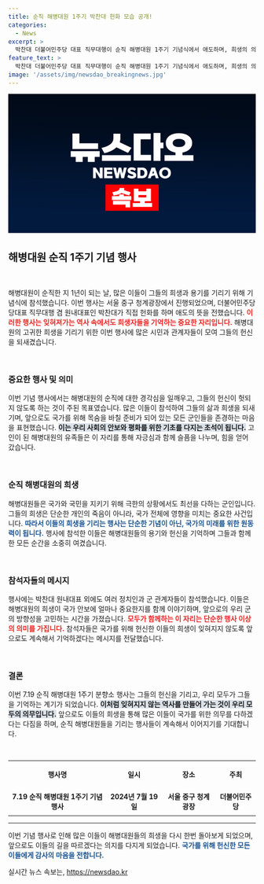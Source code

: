 ```yaml
---
title: 순직 해병대원 1주기 박찬대 헌화 모습 공개!
categories:
  - News
excerpt: >
  박찬대 더불어민주당 대표 직무대행이 순직 해병대원 1주기 기념식에서 애도하며, 희생의 의미를 되새기는 감동적인 순간을 포착했다. 클릭을 통해 그 순간을 함께하세요!
feature_text: >
  박찬대 더불어민주당 대표 직무대행이 순직 해병대원 1주기 기념식에서 애도하며, 희생의 의미를 되새기는 감동적인 순간을 포착했다. 클릭을 통해 그 순간을 함께하세요!
image: '/assets/img/newsdao_breakingnews.jpg'
---
```


<p><img src="/assets/img/newsdao_breakingnews.jpg" alt="cryptoinkorea 속보" /></p>

<h2>해병대원 순직 1주기 기념 행사</h2>

<p data-ke-size="size16">&nbsp;</p>

<p>해병대원이 순직한 지 1년이 되는 날, 많은 이들이 그들의 희생과 용기를 기리기 위해 기념식에 참석했습니다. 이번 행사는 서울 중구 청계광장에서 진행되었으며, 더불어민주당 당대표 직무대행 겸 원내대표인 박찬대가 직접 헌화를 하며 애도의 뜻을 전했습니다. <b><span style="color: #ee2323;">이러한 행사는 잊혀져가는 역사 속에서도 희생자들을 기억하는 중요한 자리입니다.</span></b> 해병대원의 고귀한 희생을 기리기 위한 이번 행사에 많은 시민과 관계자들이 모여 그들의 헌신을 되새겼습니다.</p>

<p data-ke-size="size16">&nbsp;</p>

<h3>중요한 행사 및 의미</h3>

<p>이번 기념 행사에서는 해병대원의 순직에 대한 경각심을 일깨우고, 그들의 헌신이 헛되지 않도록 하는 것이 주된 목표였습니다. 많은 이들이 참석하여 그들의 삶과 희생을 되새기며, 앞으로도 국가를 위해 목숨을 바칠 준비가 되어 있는 모든 군인들을 존경하는 마음을 표현했습니다. <b><span style="background-color: #21538527;">이는 우리 사회의 안보와 평화를 위한 기초를 다지는 초석이 됩니다.</span></b> 고인이 된 해병대원의 유족들은 이 자리를 통해 자긍심과 함께 슬픔을 나누며, 힘을 얻어 갔습니다.</p>

<p data-ke-size="size16">&nbsp;</p>

<h3>순직 해병대원의 희생</h3>

<p>해병대원들은 국가와 국민을 지키기 위해 극한의 상황에서도 최선을 다하는 군인입니다. 그들의 희생은 단순한 개인의 죽음이 아니라, 국가 전체에 영향을 미치는 중요한 사건입니다. <b><span style="color: #1a5490;">따라서 이들의 희생을 기리는 행사는 단순한 기념이 아닌, 국가의 미래를 위한 원동력이 됩니다.</span></b> 행사에 참석한 이들은 해병대원들의 용기와 헌신을 기억하며 그들과 함께 한 모든 순간을 소중히 여겼습니다.</p>

<p data-ke-size="size16">&nbsp;</p>

<h3>참석자들의 메시지</h3>

<p>행사에는 박찬대 원내대표 외에도 여러 정치인과 군 관계자들이 참석했습니다. 이들은 해병대원의 희생이 국가 안보에 얼마나 중요한지를 함께 이야기하며, 앞으로의 우리 군의 방향성을 고민하는 시간을 가졌습니다. <b><span style="color: #ee2323;">모두가 함께하는 이 자리는 단순한 행사 이상의 의미를 가집니다.</span></b> 참석자들은 국가를 위해 헌신한 이들의 희생이 잊혀지지 않도록 앞으로도 계속해서 기억하겠다는 메시지를 전달했습니다.</p>

<p data-ke-size="size16">&nbsp;</p>

<h3>결론</h3>

<p>이번 7.19 순직 해병대원 1주기 분향소 행사는 그들의 헌신을 기리고, 우리 모두가 그들을 기억하는 계기가 되었습니다. <b><span style="background-color: #21538527;">이처럼 잊혀지지 않는 역사를 만들어 가는 것이 우리 모두의 의무입니다.</span></b> 앞으로도 이들의 희생을 통해 많은 이들이 국가를 위한 의무를 다하겠다는 다짐을 하며, 순직 해병대원들을 기리는 행사들이 계속해서 이어지기를 기대합니다.</p>

<p data-ke-size="size16">&nbsp;</p>

<table style="width: 100%; border-collapse: collapse;">
  <tr>
    <td style="text-align: center; height: 50px;"><b>행사명</b></td>
    <td style="text-align: center; height: 50px;"><b>일시</b></td>
    <td style="text-align: center; height: 50px;"><b>장소</b></td>
    <td style="text-align: center; height: 50px;"><b>주최</b></td>
  </tr>
  <tr>
    <td style="text-align: center; height: 50px;"><b>7.19 순직 해병대원 1주기 기념 행사</b></td>
    <td style="text-align: center; height: 50px;"><b>2024년 7월 19일</b></td>
    <td style="text-align: center; height: 50px;"><b>서울 중구 청계광장</b></td>
    <td style="text-align: center; height: 50px;"><b>더불어민주당</b></td>
  </tr>
</table>

<hr />

<p>이번 기념 행사로 인해 많은 이들이 해병대원들의 희생을 다시 한번 돌아보게 되었으며, 앞으로도 이들의 길을 따르겠다는 의지를 다지게 되었습니다. <b><span style="color: #1a5490;">국가를 위해 헌신한 모든 이들에게 감사의 마음을 전합니다.</span></b></p>
실시간 뉴스 속보는, <a href="https://newsdao.kr" rel="dofollow">https://newsdao.kr</a>


